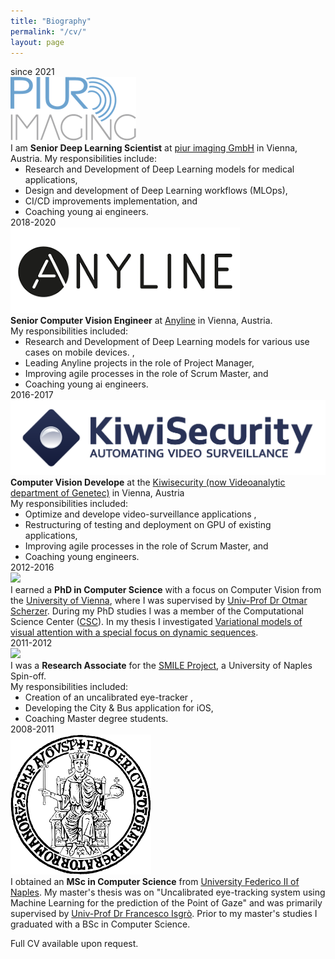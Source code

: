 ```yaml
---
title: "Biography"
permalink: "/cv/"
layout: page
---
```


<article>
<div class="bibliography">
    <div class="item">
        <div class="timespan">since 2021</div>
        <div class="pic">
            <div class="dot"></div>
            <div class="logo">
                <img src="./assets/images/piur-logo.png" />
            </div>
        </div>
        <div class="desc">
I am <b>Senior Deep Learning Scientist</b> at <a href="https://piurimaging.com/" target="_blank">piur imaging GmbH</a> in Vienna, Austria.
My responsibilities include:
<ul style="margin: 0;">
    <li style="margin: 0;">Research and Development of Deep Learning models for medical applications,</li>
    <li style="margin: 0;">Design and development of Deep Learning workflows (MLOps),</li>
    <li style="margin: 0;">CI/CD improvements implementation, and</li>
    <li style="margin: 0;">Coaching young ai engineers.</li>
</ul>
        </div>
    </div>
    <div class="item">
        <div class="timespan">2018-2020</div>
        <div class="pic">
            <div class="dot"></div>
            <div class="logo">
                <img src="./assets/images/anyline-logo.png" />
            </div>
        </div>
        <div class="desc">
<b>Senior Computer Vision Engineer</b> at <a href="https://anyline.com/" target="_blank">Anyline</a> in Vienna, Austria.<br />
My responsibilities included:
<ul style="margin: 0;">
    <li style="margin: 0;">Research and Development of Deep Learning models for various use cases on mobile devices. ,</li>
    <li style="margin: 0;">Leading Anyline projects in the role of Project Manager,</li>
    <li style="margin: 0;">Improving agile processes in the role of Scrum Master, and</li>
    <li style="margin: 0;">Coaching young ai engineers.</li>
</ul>
        </div>
    </div>
    <div class="item">
        <div class="timespan">2016-2017</div>
        <div class="pic">
            <div class="dot"></div>
            <div class="logo">
                <img src="./assets/images/kiwi-logo.png" />
            </div>
        </div>
        <div class="desc"> 
        <b>Computer Vision Develope</b>  at the <a href="https://www.genetec.com/products/unified-security/omnicast/video-analytics" target="_blank">Kiwisecurity (now Videoanalytic department of Genetec)</a> in Vienna, Austria<br />
        My responsibilities included:
        <ul style="margin: 0;">
            <li style="margin: 0;">Optimize and develope video-surveillance applications ,</li>
            <li style="margin: 0;">Restructuring of testing and deployment on GPU of existing applications,</li>
            <li style="margin: 0;">Improving agile processes in the role of Scrum Master, and</li>
            <li style="margin: 0;">Coaching young engineers.</li>
        </ul>
    </div>
    </div>
    <div class="item">
        <div class="timespan">2012-2016</div>
        <div class="pic">
            <div class="dot"></div>
            <div class="logo">
                <img src="./assets/images/univie-logo.png" />
            </div>
        </div>
        <div class="desc">
            I earned a <b>PhD in Computer Science</b> with a focus on Computer Vision from the <a href="https://www.univie.ac.at/" target="_blank">University of Vienna</a>, where I was supervised by <a href="https://www.csc.univie.ac.at/scherzer/" target="_blank">Univ-Prof Dr Otmar Scherzer</a>.
            During my PhD studies I was a member of the Computational Science Center (<a href="https://www.csc.univie.ac.at/" target="_blank">CSC</a>).
            In my thesis I investigated <a href="https://utheses.univie.ac.at/detail/38425/" target="_blank">Variational models of visual attention with a special focus on dynamic sequences</a>.
        </div>
    </div>
    <div class="item">
        <div class="timespan">2011-2012</div>
        <div class="pic">
            <div class="dot"></div>
            <div class="logo">
                <img src="./assets/images/univie-logo.png" />
            </div>
        </div>
        <div class="desc">
            I was a <b>Research Associate</b> for the <a href="http://www.smile.unina.it/index.php/eye-tracker" target="_blank">SMILE Project</a>, a University of Naples Spin-off.<br />
        My responsibilities included:
        <ul style="margin: 0;">
            <li style="margin: 0;">Creation of an uncalibrated eye-tracker ,</li>
            <li style="margin: 0;">Developing the City & Bus application for iOS,</li>
            <li style="margin: 0;">Coaching Master degree students.</li>
        </ul>
        </div>
    </div>
    <div class="item">
        <div class="timespan">2008-2011</div>
        <div class="pic">
            <div class="dot"></div>
            <div class="logo">
                <img src="./assets/images/fed2-logo.png" />
            </div>
        </div>
        <div class="desc">I obtained an <b>MSc in Computer Science</b> from <a href="http://www.unina.it/en_GB/home" target="_blank">University Federico II of Naples</a>. My master's thesis was on "Uncalibrated eye-tracking system using Machine Learning for the prediction of the Point of Gaze" and was primarily supervised by <a href="https://www.docenti.unina.it/#!/professor/4652414e434553434f495347524f27534752464e4336365432364732373341/riferimenti" target="_blank">Univ-Prof Dr Francesco Isgrò</a>. Prior to my master's studies I graduated with a BSc in Computer Science.</div>
    </div>
</div>
<p>Full CV available upon request.</p>
</article>

